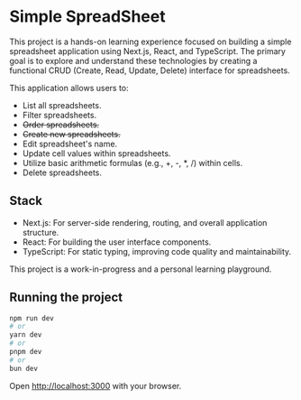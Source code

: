# Simple SpreadSheet

This project is a hands-on learning experience focused on building a simple spreadsheet application using Next.js, React, and TypeScript. The primary goal is to explore and understand these technologies by creating a functional CRUD (Create, Read, Update, Delete) interface for spreadsheets.

This application allows users to:

- List all spreadsheets.
- Filter spreadsheets.
- ~~Order spreadsheets.~~
- ~~Create new spreadsheets.~~
- Edit spreadsheet's name.
- Update cell values within spreadsheets.
- Utilize basic arithmetic formulas (e.g., +, -, \*, /) within cells.
- Delete spreadsheets.

## Stack

- Next.js: For server-side rendering, routing, and overall application structure.
- React: For building the user interface components.
- TypeScript: For static typing, improving code quality and maintainability.

This project is a work-in-progress and a personal learning playground.

## Running the project

```bash
npm run dev
# or
yarn dev
# or
pnpm dev
# or
bun dev
```

Open [http://localhost:3000](http://localhost:3000) with your browser.
